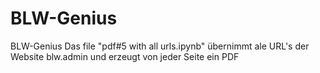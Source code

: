 # BLW-Genius
BLW-Genius
Das file "pdf#5 with all urls.ipynb" übernimmt ale URL's der Website blw.admin und erzeugt von jeder Seite ein PDF
